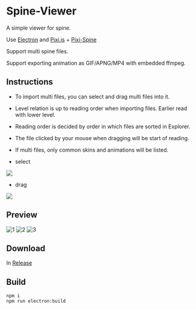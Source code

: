 # Spine-Viewer

A simple viewer for spine.

Use [Electron](https://www.electronjs.org)
and [Pixi.js](https://github.com/pixijs/pixijs) + [Pixi-Spine](https://github.com/pixijs/spine)

Support multi spine files.

Support exporting animation as GIF/APNG/MP4 with embedded ffmpeg.

## Instructions

- To import multi files, you can select and drag multi files into it.

- Level relation is up to reading order when importing files. Earlier read with lower level.

- Reading order is decided by order in which files are sorted in Explorer.

- The file clicked by your mouse when dragging will be start of reading.

- If multi files, only common skins and animations will be listed.

- select

![](https://ae01.alicdn.com/kf/S48f18d6a75b94f1094c76c9e857b7cd1T.png)

- drag

![](https://ae01.alicdn.com/kf/Sd48a55b8b02344599276cdc1d1f1cc2ak.png)

## Preview

![1](https://ae01.alicdn.com/kf/Sd57b4d9e05234a41aedb2ef7d8294a62F.png)
![2](https://ae01.alicdn.com/kf/S69207e50860b47ffa922d835c2f67f43I.png)
![3](https://ae01.alicdn.com/kf/Sdb52e10cb8c84ba6bc221680961abecea.png)

## Download

In [Release](https://github.com/anosu/Spine-Viewer/releases)

## Build

```
npm i
npm run electron:build
```